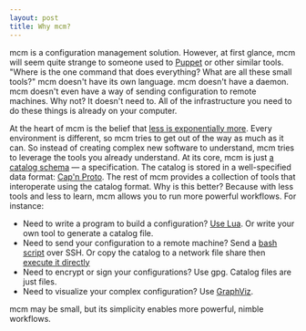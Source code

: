 ```yaml
---
layout: post
title: Why mcm?
---
```


mcm is a configuration management solution.
However, at first glance, mcm will seem quite strange to someone used to [Puppet](http://www.puppet.com/) or other similar tools.
"Where is the one command that does everything?  What are all these small tools?"
mcm doesn't have its own language.
mcm doesn't have a daemon.
mcm doesn't even have a way of sending configuration to remote machines.
Why not?  It doesn't need to.
All of the infrastructure you need to do these things is already on your computer.

At the heart of mcm is the belief that [less is exponentially more](https://commandcenter.blogspot.com/2012/06/less-is-exponentially-more.html).
Every environment is different, so mcm tries to get out of the way as much as it can.
So instead of creating complex new software to understand, mcm tries to leverage the tools you already understand.
At its core, mcm is just [a catalog schema](https://github.com/zombiezen/mcm/blob/v0.1.0/catalog.capnp) &mdash; a specification.
The catalog is stored in a well-specified data format: [Cap'n Proto](https://capnproto.org/).
The rest of mcm provides a collection of tools that interoperate using the catalog format.
Why is this better?
Because with less tools and less to learn, mcm allows you to run more powerful workflows.
For instance:

-   Need to write a program to build a configuration?
    [Use Lua](https://github.com/zombiezen/mcm/tree/v0.1.0/luacat).
    Or write your own tool to generate a catalog file.
-   Need to send your configuration to a remote machine?
    Send a [bash script](https://github.com/zombiezen/mcm/tree/v0.1.0/shellify) over SSH.
    Or copy the catalog to a network file share then [execute it directly](https://github.com/zombiezen/mcm/tree/v0.1.0/exec)
-   Need to encrypt or sign your configurations?
    Use gpg.  Catalog files are just files.
-   Need to visualize your complex configuration?
    Use [GraphViz](https://github.com/zombiezen/mcm/tree/v0.1.0/dot).

mcm may be small, but its simplicity enables more powerful, nimble workflows.
